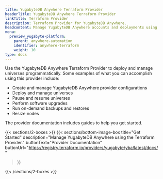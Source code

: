 ```yaml
---
title: YugabyteDB Anywhere Terraform Provider
headerTitle: YugabyteDB Anywhere Terraform Provider
linkTitle: Terraform Provider
description: Terraform Provider for YugabyteDB Anywhere.
headcontent: Manage YugabyteDB Anywhere accounts and deployments using the Terraform Provider
menu:
  preview_yugabyte-platform:
    parent: anywhere-automation
    identifier: anywhere-terraform
    weight: 10
type: docs
---
```


Use the YugabyteDB Anywhere Terraform Provider to deploy and manage universes programmatically. Some examples of what you can accomplish using this provider include:

- Create and manage YugabyteDB Anywhere provider configurations
- Deploy and manage universes
- Pause and resume universes
- Perform software upgrades
- Run on-demand backups and restores
- Resize nodes

The provider documentation includes guides to help you get started.

{{< sections/2-boxes >}}
  {{< sections/bottom-image-box
    title="Get Started"
    description="Manage YugabyteDB Anywhere using the Terraform Provider."
    buttonText="Provider Documentation"
    buttonUrl="https://registry.terraform.io/providers/yugabyte/yba/latest/docs/"
  >}}

{{< /sections/2-boxes >}}
